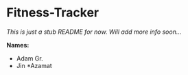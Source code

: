 # Fitness-Tracker

*This is just a stub README for now. Will add more info soon...*

**Names:**
* Adam Gr.
* Jin
*Azamat